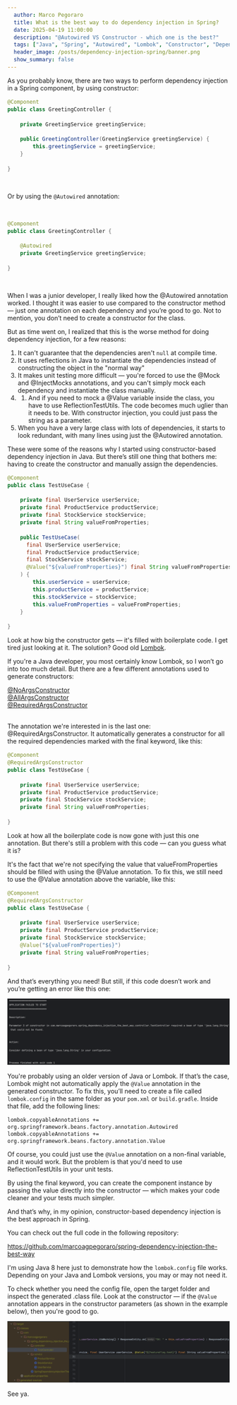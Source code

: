 ```yaml
---
  author: Marco Pegoraro
  title: What is the best way to do dependency injection in Spring?
  date: 2025-04-19 11:00:00
  description: "@Autowired VS Constructor - which one is the best?"
  tags: ["Java", "Spring", "Autowired", "Lombok", "Constructor", "Dependency Injection"] 
  header_image: /posts/dependency-injection-spring/banner.png
  show_summary: false 
---
```


As you probably know, there are two ways to perform dependency injection in a Spring component, by using constructor: 
<br/>

```java
@Component
public class GreetingController {

    private GreetingService greetingService;

    public GreetingController(GreetingService greetingService) {
        this.greetingService = greetingService;
    }

} 
```

<br/>

Or by using the ``@Autowired`` annotation:

<br/>

```java
@Component
public class GreetingController {

    @Autowired
    private GreetingService greetingService;

} 
```

<br/>

When I was a junior developer, I really liked how the @Autowired annotation worked. I thought it was easier to use compared to the constructor method — just one annotation on each dependency and you’re good to go. Not to mention, you don’t need to create a constructor for the class.

But as time went on, I realized that this is the worse method for doing dependency injection, for a few reasons:

1. It can't guarantee that the dependencies aren't ``null`` at compile time.
2. It uses reflections in Java to instantiate the dependencies instead of constructing the object in the "normal way"
3. It makes unit testing more difficult — you're forced to use the @Mock and @InjectMocks annotations, and you can't simply mock each dependency and instantiate the class manually.
3. 1. And if you need to mock a @Value variable inside the class, you have to use ReflectionTestUtils. The code becomes much uglier than it needs to be. With constructor injection, you could just pass the string as a parameter.
4. When you have a very large class with lots of dependencies, it starts to look redundant, with many lines using just the @Autowired annotation.

These were some of the reasons why I started using constructor-based dependency injection in Java. But there’s still one thing that bothers me: having to create the constructor and manually assign the dependencies.

```java
@Component
public class TestUseCase {

    private final UserService userService;
    private final ProductService productService;
    private final StockService stockService;
    private final String valueFromProperties;

    public TestUseCase(
      final UserService userService;
      final ProductService productService;
      final StockService stockService;
      @Value("${valueFromProperties}") final String valueFromProperties;
    ) {
        this.userService = userService;
        this.productService = productService;
        this.stockService = stockService;
        this.valueFromProperties = valueFromProperties;
    }

} 
```

Look at how big the constructor gets — it's filled with boilerplate code. I get tired just looking at it. The solution? Good old <a href="https://projectlombok.org" target="_blank">Lombok</a>.

If you're a Java developer, you most certainly know Lombok, so I won’t go into too much detail. But there are a few different annotations used to generate constructors:

<a href="https://projectlombok.org/features/constructor" target="_blank">
@NoArgsConstructor <br/>
@AllArgsConstructor <br/>
@RequiredArgsConstructor <br/><br/>
</a>

The annotation we're interested in is the last one: @RequiredArgsConstructor. It automatically generates a constructor for all the required dependencies marked with the final keyword, like this:

```java
@Component
@RequiredArgsConstructor
public class TestUseCase {

    private final UserService userService;
    private final ProductService productService;
    private final StockService stockService;
    private final String valueFromProperties;

} 
```

Look at how all the boilerplate code is now gone with just this one annotation. But there's still a problem with this code — can you guess what it is?

It's the fact that we're not specifying the value that valueFromProperties should be filled with using the @Value annotation. To fix this, we still need to use the @Value annotation above the variable, like this:

```java
@Component
@RequiredArgsConstructor
public class TestUseCase {

    private final UserService userService;
    private final ProductService productService;
    private final StockService stockService;
    @Value("${valueFromProperties}")
    private final String valueFromProperties;

} 
```

And that’s everything you need! But still, if this code doesn’t work and you’re getting an error like this one:

![Application failed to start](./app-failed-to-start.png)

You're probably using an older version of Java or Lombok. If that’s the case, Lombok might not automatically apply the ``@Value`` annotation in the generated constructor. To fix this, you’ll need to create a file called ``lombok.config`` in the same folder as your ``pom.xml`` or ``build.gradle``. Inside that file, add the following lines:

```
lombok.copyableAnnotations += org.springframework.beans.factory.annotation.Autowired
lombok.copyableAnnotations += org.springframework.beans.factory.annotation.Value
```

Of course, you could just use the ``@Value`` annotation on a non-final variable, and it would work. But the problem is that you'd need to use ReflectionTestUtils in your unit tests.

By using the final keyword, you can create the component instance by passing the value directly into the constructor — which makes your code cleaner and your tests much simpler.

And that’s why, in my opinion, constructor-based dependency injection is the best approach in Spring.

You can check out the full code in the following repository:

https://github.com/marcoagpegoraro/spring-dependency-injection-the-best-way

I'm using Java 8 here just to demonstrate how the ``lombok.config`` file works. Depending on your Java and Lombok versions, you may or may not need it.

To check whether you need the config file, open the target folder and inspect the generated .class file. Look at the constructor — if the ``@Value`` annotation appears in the constructor parameters (as shown in the example below), then you're good to go.

![Generated class](./generated-class.png)

See ya.
